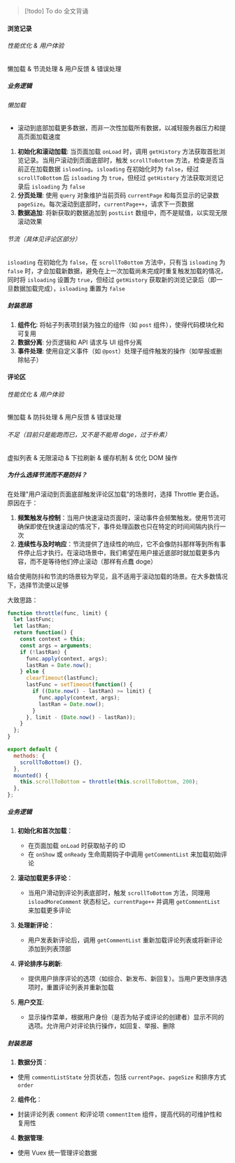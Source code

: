 > [!todo] To do
> 全文背诵

#### 浏览记录

###### 性能优化 & 用户体验

懒加载 & 节流处理 & 用户反馈 & 错误处理

##### 业务逻辑

###### 懒加载

- 滚动到底部加载更多数据，而非一次性加载所有数据，以减轻服务器压力和提高页面加载速度

1. **初始化和滚动加载**: 当页面加载 `onLoad` 时，调用 `getHistory` 方法获取首批浏览记录。当用户滚动到页面底部时，触发 `scrollToBottom` 方法，检查是否当前正在加载数据 `isloading`。`isloading` 在初始化时为 `false`，经过 `scrollToBottom` 后 `isloading` 为 `true`，但经过 `getHistory` 方法获取浏览记录后 `isloading` 为 `false`
2. **分页处理**: 使用 `query` 对象维护当前页码 `currentPage` 和每页显示的记录数 `pageSize`。每次滚动到底部时，`currentPage++`，请求下一页数据
3. **数据追加**: 将新获取的数据追加到 `postList` 数组中，而不是赋值，以实现无限滚动效果

###### 节流（具体见评论区部分）

`isloading` 在初始化为 `false`，在 `scrollToBottom` 方法中，只有当 `isloading` 为 `false` 时，才会加载新数据，避免在上一次加载尚未完成时重复触发加载的情况，同时将 `isloading` 设置为 `true`，但经过 `getHistory` 获取新的浏览记录后（即一旦数据加载完成），`isloading` 重置为 `false`

##### 封装思路

1. **组件化**: 将帖子列表项封装为独立的组件（如 `post` 组件），使得代码模块化和可复用
2. **数据分离**: 分页逻辑和 API 请求与 UI 组件分离
3. **事件处理**: 使用自定义事件（如 `@post`）处理子组件触发的操作（如举报或删除帖子）

#### 评论区

###### 性能优化 & 用户体验

懒加载 & 防抖处理 & 用户反馈 & 错误处理

###### 不足（目前只是能跑而已，又不是不能用 doge，过于朴素）

虚拟列表 & 无限滚动 & 下拉刷新 & 缓存机制 & 优化 DOM 操作

##### 为什么选择节流而不是防抖？

在处理"用户滚动到页面底部触发评论区加载"的场景时，选择 Throttle 更合适。原因在于：

1. **频繁触发与控制**：当用户快速滚动页面时，滚动事件会频繁触发。使用节流可确保即使在快速滚动的情况下，事件处理函数也只在特定的时间间隔内执行一次
2. **连续性与及时响应**：节流提供了连续性的响应，它不会像防抖那样等到所有事件停止后才执行。在滚动场景中，我们希望在用户接近底部时就加载更多内容，而不是等待他们停止滚动（那样有点蠢 doge）

结合使用防抖和节流的场景较为罕见，且不适用于滚动加载的场景。在大多数情况下，选择节流便以足够

大致思路：

```JavaScript
function throttle(func, limit) {
  let lastFunc;
  let lastRan;
  return function() {
    const context = this;
    const args = arguments;
    if (!lastRan) {
      func.apply(context, args);
      lastRan = Date.now();
    } else {
      clearTimeout(lastFunc);
      lastFunc = setTimeout(function() {
        if ((Date.now() - lastRan) >= limit) {
          func.apply(context, args);
          lastRan = Date.now();
        }
      }, limit - (Date.now() - lastRan));
    }
  };
}

export default {
  methods: {
    scrollToBottom() {},
  },
  mounted() {
    this.scrollToBottom = throttle(this.scrollToBottom, 200);
  },
};

```

##### 业务逻辑

1. **初始化和首次加载**：

   - 在页面加载 `onLoad` 时获取帖子的 ID
   - 在 `onShow` 或 `onReady` 生命周期钩子中调用 `getCommentList` 来加载初始评论

2. **滚动加载更多评论**：

   - 当用户滑动到评论列表底部时，触发 `scrollToBottom` 方法，同理用 `isloadMoreComment` 状态标记，`currentPage++` 并调用 `getCommentList` 来加载更多评论

3. **处理新评论**：

   - 用户发表新评论后，调用 `getCommentList` 重新加载评论列表或将新评论添加到列表顶部

4. **评论排序与刷新**:

   - 提供用户排序评论的选项（如综合、新发布、新回复）。当用户更改排序选项时，重置评论列表并重新加载

5. **用户交互**:

   - 显示操作菜单，根据用户身份（是否为帖子或评论的创建者）显示不同的选项。允许用户对评论执行操作，如回复、举报、删除

##### 封装思路

1. **数据分页**：

- 使用 `commentListState` 分页状态，包括 `currentPage`、`pageSize` 和排序方式 `order`

2. **组件化**：

- 封装评论列表 `comment` 和评论项 `commentItem` 组件，提高代码的可维护性和复用性

4. **数据管理**:

- 使用 Vuex 统一管理评论数据
